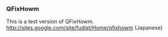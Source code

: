 ### QFixHowm

This is a test version of QFixHowm.  
http://sites.google.com/site/fudist/Home/qfixhowm  (Japanese)

